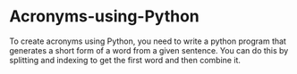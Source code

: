 # Acronyms-using-Python
To create acronyms using Python, you need to write a python program that generates a short form of a word from a given sentence. You can do this by splitting and indexing to get the first word and then combine it.
